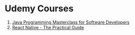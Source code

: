 # Udemy Courses
1. [Java Programming Masterclass for Software Developers](https://github.com/mdamyanova/Udemy-Courses/tree/master/Java%20Programming%20Masterclass%20for%20Software%20Developers)
1. [React Native - The Practical Guide](https://github.com/mdamyanova/Udemy-Courses/tree/master/React%20Native%20-%20The%20Practical%20Guide)
